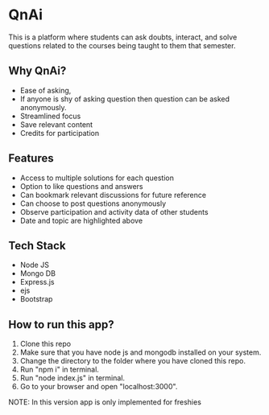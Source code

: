 # QnAi
This is a platform where students can ask doubts, interact, and solve questions related to the courses being taught to them that semester.

## Why QnAi?
  * Ease of asking, 
  * If anyone is shy of asking question then question can be asked anonymously.
  * Streamlined focus
  * Save relevant content 
  * Credits for participation

## Features
* Access to multiple solutions for each question
* Option to like questions and answers
* Can bookmark relevant discussions for future reference
* Can choose to post questions anonymously
* Observe participation and activity data of other students
* Date and topic are highlighted above

## Tech Stack
* Node JS
* Mongo DB
* Express.js
* ejs
* Bootstrap

## How to run this app?

1. Clone this repo
2. Make sure that you have node js and mongodb installed on your system.
3. Change the directory to the folder where you have cloned this repo.
4. Run "npm i" in terminal.
5. Run "node index.js" in terminal.
6. Go to your browser and open "localhost:3000".

NOTE: In this version app is only implemented for freshies
